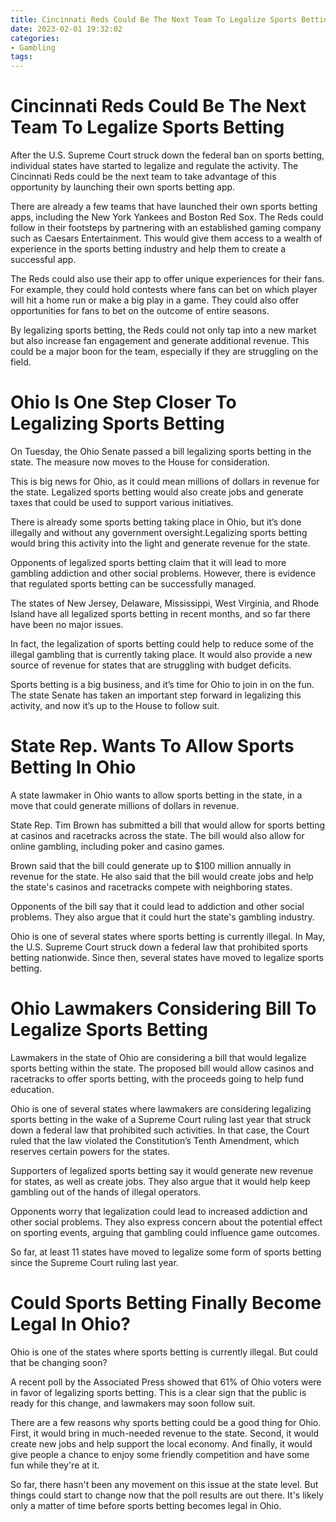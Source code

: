 ```yaml
---
title: Cincinnati Reds Could Be The Next Team To Legalize Sports Betting
date: 2023-02-01 19:32:02
categories:
- Gambling
tags:
---
```



#  Cincinnati Reds Could Be The Next Team To Legalize Sports Betting

After the U.S. Supreme Court struck down the federal ban on sports betting, individual states have started to legalize and regulate the activity. The Cincinnati Reds could be the next team to take advantage of this opportunity by launching their own sports betting app.

There are already a few teams that have launched their own sports betting apps, including the New York Yankees and Boston Red Sox. The Reds could follow in their footsteps by partnering with an established gaming company such as Caesars Entertainment. This would give them access to a wealth of experience in the sports betting industry and help them to create a successful app.

The Reds could also use their app to offer unique experiences for their fans. For example, they could hold contests where fans can bet on which player will hit a home run or make a big play in a game. They could also offer opportunities for fans to bet on the outcome of entire seasons.

By legalizing sports betting, the Reds could not only tap into a new market but also increase fan engagement and generate additional revenue. This could be a major boon for the team, especially if they are struggling on the field.

#  Ohio Is One Step Closer To Legalizing Sports Betting

On Tuesday, the Ohio Senate passed a bill legalizing sports betting in the state. The measure now moves to the House for consideration.

This is big news for Ohio, as it could mean millions of dollars in revenue for the state. Legalized sports betting would also create jobs and generate taxes that could be used to support various initiatives.

There is already some sports betting taking place in Ohio, but it’s done illegally and without any government oversight.Legalizing sports betting would bring this activity into the light and generate revenue for the state.

Opponents of legalized sports betting claim that it will lead to more gambling addiction and other social problems. However, there is evidence that regulated sports betting can be successfully managed.

The states of New Jersey, Delaware, Mississippi, West Virginia, and Rhode Island have all legalized sports betting in recent months, and so far there have been no major issues.

In fact, the legalization of sports betting could help to reduce some of the illegal gambling that is currently taking place. It would also provide a new source of revenue for states that are struggling with budget deficits.

Sports betting is a big business, and it’s time for Ohio to join in on the fun. The state Senate has taken an important step forward in legalizing this activity, and now it’s up to the House to follow suit.

#  State Rep. Wants To Allow Sports Betting In Ohio

A state lawmaker in Ohio wants to allow sports betting in the state, in a move that could generate millions of dollars in revenue. 

State Rep. Tim Brown has submitted a bill that would allow for sports betting at casinos and racetracks across the state. The bill would also allow for online gambling, including poker and casino games.

Brown said that the bill could generate up to $100 million annually in revenue for the state. He also said that the bill would create jobs and help the state's casinos and racetracks compete with neighboring states.

Opponents of the bill say that it could lead to addiction and other social problems. They also argue that it could hurt the state's gambling industry.

Ohio is one of several states where sports betting is currently illegal. In May, the U.S. Supreme Court struck down a federal law that prohibited sports betting nationwide. Since then, several states have moved to legalize sports betting.

#  Ohio Lawmakers Considering Bill To Legalize Sports Betting

Lawmakers in the state of Ohio are considering a bill that would legalize sports betting within the state. The proposed bill would allow casinos and racetracks to offer sports betting, with the proceeds going to help fund education.

Ohio is one of several states where lawmakers are considering legalizing sports betting in the wake of a Supreme Court ruling last year that struck down a federal law that prohibited such activities. In that case, the Court ruled that the law violated the Constitution’s Tenth Amendment, which reserves certain powers for the states.

Supporters of legalized sports betting say it would generate new revenue for states, as well as create jobs. They also argue that it would help keep gambling out of the hands of illegal operators.

Opponents worry that legalization could lead to increased addiction and other social problems. They also express concern about the potential effect on sporting events, arguing that gambling could influence game outcomes.

So far, at least 11 states have moved to legalize some form of sports betting since the Supreme Court ruling last year.

#  Could Sports Betting Finally Become Legal In Ohio?

Ohio is one of the states where sports betting is currently illegal. But could that be changing soon?

A recent poll by the Associated Press showed that 61% of Ohio voters were in favor of legalizing sports betting. This is a clear sign that the public is ready for this change, and lawmakers may soon follow suit.

There are a few reasons why sports betting could be a good thing for Ohio. First, it would bring in much-needed revenue to the state. Second, it would create new jobs and help support the local economy. And finally, it would give people a chance to enjoy some friendly competition and have some fun while they're at it.

So far, there hasn't been any movement on this issue at the state level. But things could start to change now that the poll results are out there. It's likely only a matter of time before sports betting becomes legal in Ohio.